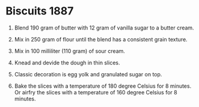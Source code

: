 Biscuits 1887
=============

1. Blend 190 gram of butter with 12 gram of vanilla sugar to a butter cream.

2. Mix in 250 gram of flour until the blend has a consistent grain texture.

3. Mix in 100 milliliter (110 gram) of sour cream.

4. Knead and devide the dough in thin slices.

5. Classic decoration is egg yolk and granulated sugar on top.

6. Bake the slices with a temperature of 180 degree Celsius for 8 minutes.  
   Or airfry the slices with a temperature of 160 degree Celsius for 8 minutes.
